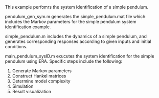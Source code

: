 This example perfomrs the system identification of a simple pendulum.

pendulum_gen_sym.m generates the simple_pendulum.mat file which includes the Markov parameters for the simple pendulum system identification example.

simple_pendulum.m includes the dynamics of a simple pendulum, and generates corresponding responses according to given inputs and initial conditions.

main_pendulum_sysID.m exucutes the system identification for the simple pendulum using ERA. Specific steps include the following:

1. Generate Markov parameters
2. Construct Hankel matrices
3. Determine model complexity
4. Simulation
5. Result visualization